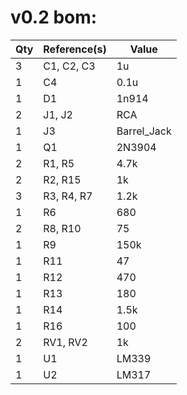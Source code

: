 
# v0.2 bom:

Qty | Reference(s) | Value
--- | --- | ---
3 | C1, C2, C3 | 1u
1 | C4 | 0.1u
1 | D1 | 1n914
2 | J1, J2 | RCA
1 | J3 | Barrel_Jack
1 | Q1 | 2N3904
2 | R1, R5 | 4.7k
2 | R2, R15 | 1k
3 | R3, R4, R7 | 1.2k
1 | R6 | 680
2 | R8, R10 | 75
1 | R9 | 150k
1 | R11 | 47
1 | R12 | 470
1 | R13 | 180
1 | R14 | 1.5k
1 | R16 | 100
2 | RV1, RV2 | 1k
1 | U1 | LM339
1 | U2 | LM317
